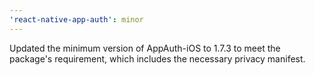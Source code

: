 ```yaml
---
'react-native-app-auth': minor
---
```


Updated the minimum version of AppAuth-iOS to 1.7.3 to meet the package's requirement, which includes the necessary privacy manifest.
